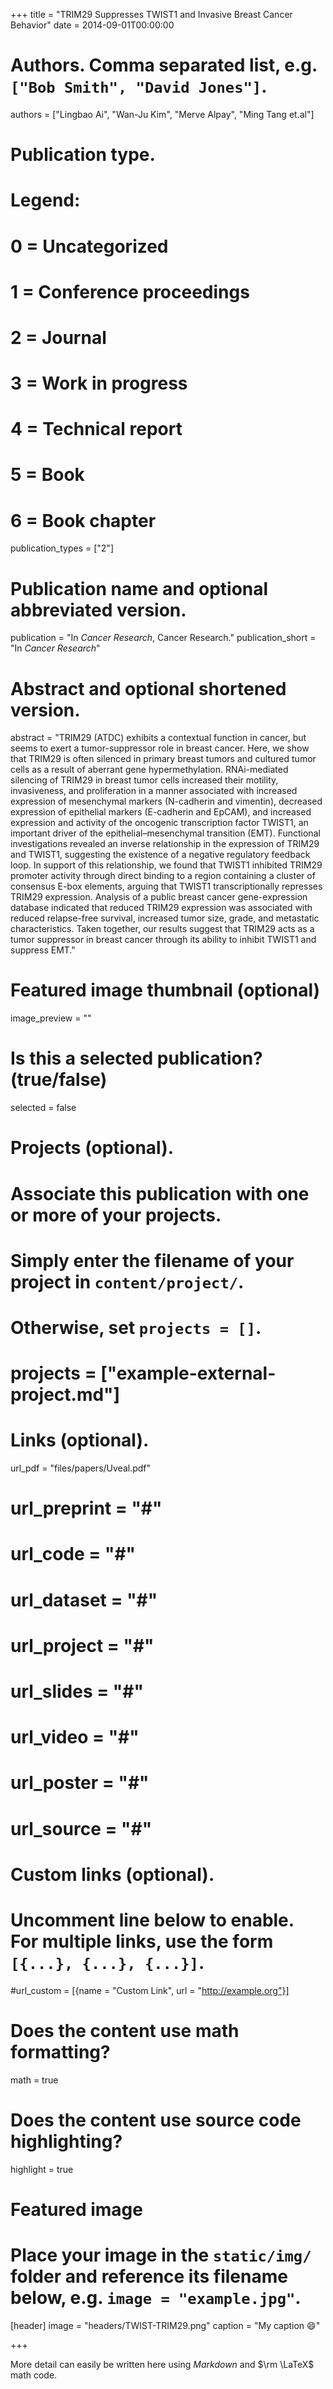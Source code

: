 +++
title = "TRIM29 Suppresses TWIST1 and Invasive Breast Cancer Behavior"
date = 2014-09-01T00:00:00

# Authors. Comma separated list, e.g. `["Bob Smith", "David Jones"]`.
authors = ["Lingbao Ai", "Wan-Ju Kim", "Merve Alpay", "Ming Tang et.al"]

# Publication type.
# Legend:
# 0 = Uncategorized
# 1 = Conference proceedings
# 2 = Journal
# 3 = Work in progress
# 4 = Technical report
# 5 = Book
# 6 = Book chapter
publication_types = ["2"]

# Publication name and optional abbreviated version.
publication = "In *Cancer Research*, Cancer Research."
publication_short = "In *Cancer Research*"

# Abstract and optional shortened version.
abstract = "TRIM29 (ATDC) exhibits a contextual function in cancer, but seems to exert a tumor-suppressor role in breast cancer. Here, we show that TRIM29 is often silenced in primary breast tumors and cultured tumor cells as a result of aberrant gene hypermethylation. RNAi-mediated silencing of TRIM29 in breast tumor cells increased their motility, invasiveness, and proliferation in a manner associated with increased expression of mesenchymal markers (N-cadherin and vimentin), decreased expression of epithelial markers (E-cadherin and EpCAM), and increased expression and activity of the oncogenic transcription factor TWIST1, an important driver of the epithelial–mesenchymal transition (EMT). Functional investigations revealed an inverse relationship in the expression of TRIM29 and TWIST1, suggesting the existence of a negative regulatory feedback loop. In support of this relationship, we found that TWIST1 inhibited TRIM29 promoter activity through direct binding to a region containing a cluster of consensus E-box elements, arguing that TWIST1 transcriptionally represses TRIM29 expression. Analysis of a public breast cancer gene-expression database indicated that reduced TRIM29 expression was associated with reduced relapse-free survival, increased tumor size, grade, and metastatic characteristics. Taken together, our results suggest that TRIM29 acts as a tumor suppressor in breast cancer through its ability to inhibit TWIST1 and suppress EMT."

# Featured image thumbnail (optional)
image_preview = ""

# Is this a selected publication? (true/false)
selected = false

# Projects (optional).
#   Associate this publication with one or more of your projects.
#   Simply enter the filename of your project in `content/project/`.
#   Otherwise, set `projects = []`.
# projects = ["example-external-project.md"]

# Links (optional).
url_pdf = "files/papers/Uveal.pdf"
# url_preprint = "#"
# url_code = "#"
# url_dataset = "#"
# url_project = "#"
# url_slides = "#"
# url_video = "#"
# url_poster = "#"
# url_source = "#"

# Custom links (optional).
#   Uncomment line below to enable. For multiple links, use the form `[{...}, {...}, {...}]`.
#url_custom = [{name = "Custom Link", url = "http://example.org"}]

# Does the content use math formatting?
math = true

# Does the content use source code highlighting?
highlight = true

# Featured image
# Place your image in the `static/img/` folder and reference its filename below, e.g. `image = "example.jpg"`.
[header]
image = "headers/TWIST-TRIM29.png"
caption = "My caption :smile:"

+++

More detail can easily be written here using *Markdown* and $\rm \LaTeX$ math code.
